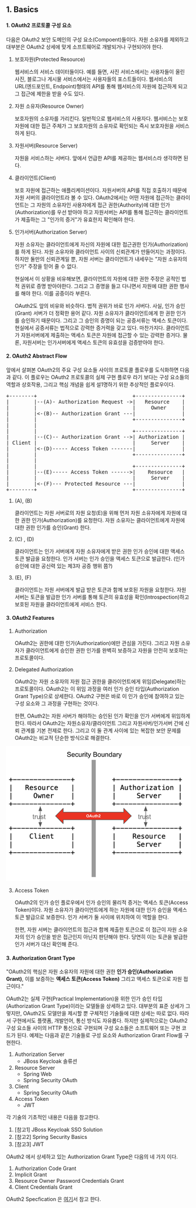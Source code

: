 ## 1. Basics

#### 1. OAuth2 프로토콜 구성 요소
다음은 OAuth2 보안 도메인의 구성 요소(Compoent)들이다. 자원 소유자를 제외하고 대부분은 OAuth2 상세에 맞게 소프트웨어로 개발되거나 구현되어야 한다.  

1. 보호자원(Protected Resource)
	<p>
	웹서비스의 서비스 데이터들이다. 예를 들면, 사진 서비스에서는 사용자들이 올린 사진, 블로그나 게시물 서비스에서는 사용자들의 포스트들이다.
        웹서비스의 URL(엔드포인트, Endpoint)형태의 API를 통해 웹서비스의 자원에 접근하게 되고 그 접근에 제한을 받을 수도 있다. 
	</p>

2. 자원 소유자(Resource Owner)
	<p>
	보호자원의 소유자를 가리킨다. 일반적으로 웹서비스의 사용자다. 웹서비스는 보호자원에 대한 접근 주체가 그 보호자원의 소유자로 확인되는 즉시 보호자원을 서비스하게 된다. 
	</p>

3. 자원서버(Resource Server) 
	<p>
	자원을 서비스하는 서버다. 앞에서 언급한 API를 제공하는 웹서비스라 생각하면 된다.
	</p>

4. 클라이언트(Client) 
	<p>
	보호 자원에 접근하는 애플리케이션이다. 자원서버의 API를 직접 호출하기 때문에 자원 서버의 클라이언트라 볼 수 있다.
        OAuth2에서는 어떤 자원에 접근하는 클라이언트는 그 자원의 소유자인 사용자에게 접근 권한(Authority)에 대한 인가(Authorization)를 우선 받아야 하고 자원서버는 API를 통해 접근하는 클라이언트가 제출하는 그 "인가의 증거"가 유효한지 확인해야 한다.
	</p>

5. 인가서버(Authorization Server)
	<p>
	자원 소유자는 클라이언트에게 자신의 자원에 대한 접근권한 인가(Authorization)를 하게 된다. 자원 소유자와 클라이언트 사이의 신뢰관계가 만들어지는 과정이다. 하지만 둘만의 신뢰관계일 뿐, 자원 서버는 클라이언트가 내세우는 "자원 소유자의 인가" 주장을 믿어 줄 수 없다.  
	</p>
	<p>
	현실에서 이 상황을 비유해보면, 클라이언트의 자원에 대한 권한 주장은 공적인 법적 권위로 증명 받아야한다. 그리고 그 증명을 들고 다니면서 자원에 대한 권한 행사를 해야 한다. 이를 공증이라 부른다. 
	</p>
	<p>
	OAuth2도 앞의 비유와 비슷하다. 법적 권위가 바로 인가 서버다. 사실, 인가 승인(Grant) 서버가 더 정확한 용어 같다. 자원 소유자가 클라이언트에게 한 권한 인가를 승인하기 때문이다. 그리고 그 승인의 증명이 되는 공증서류는 액세스 토큰이다.
        현실에서 공증서류는 법적으로 강력한 증거력을 갖고 있다. 마찬가지다. 클라이언트가 자원서버에게 제출하는 액세스 토큰은 자원에 접근할 수 있는 강력한 증거다. 물론, 자원서버는 인가서버에게 액세스 토큰의 유효성을 검증받아야 한다.  
	</p>


#### 2. OAuth2 Abstract Flow
앞에서 살펴본 OAuth2의 주요 구성 요소들 사이의 프로토콜 플로우를 도식화하면 다음과 같다. 이 플로우는 OAuth2 프로토콜의 실제 구현 플로우 라기 보다는 구성 요소들의 역할과 상호작용, 그리고 핵심 개념을 쉽게 설1명하기 위한 추상적인 플로우이다.

<pre>
+--------+                               +---------------+
|        |--(A)- Authorization Request -&gt;|   Resource    |
|        |                               |     Owner     |
|        |&lt;-(B)-- Authorization Grant ---|               |
|        |                               +---------------+
|        |
|        |                               +---------------+
|        |--(C)-- Authorization Grant --&gt;| Authorization |
| Client |                               |     Server    |
|        |&lt;-(D)----- Access Token -------|               |
|        |                               +---------------+
|        |
|        |                               +---------------+
|        |--(E)----- Access Token ------&gt;|    Resource   |
|        |                               |     Server    |
|        |&lt;-(F)--- Protected Resource ---|               |
+--------+                               +---------------+
</pre>

1. (A), (B)
	<p>
	클라이언트는 자원 서버로의 자원 요청(E)을 위해 먼저 자원 소유자에게 자원에 대한 권한 인가(Authorization)를 요청한다. 자원 소유자는 클라이언트에게 자원에 대한 권한 인가를 승인(Grant) 한다. 
	</p>

2. (C) , (D)	
	<p>
	클라이언트는 인가 서버에게 자원 소유자에게 받은 권한 인가 승인에 대한 액세스 토큰 발급을 요청한다. 인가 서버는 인가 승인을 액세스 토큰으로 발급한다. (인가 승인에 대한 공신력 있는 제3자 공증 행위 쯤?)
	</p>

3. (E), (F) 	
	<p>
	클라이언트는 자원 서버에게  발급 받은 토큰과 함께 보호된 자원을 요청한다.  자원 서버는 토큰을 발급한 인가 서버를 통해 토큰의 유효성을 확인(Introspection)하고 보호된 자원을 클라이언트에게 서비스 한다. 
	</p>

#### 3. OAuth2 Features
1. Authorization
	<p>
	OAuth2는 권한에 대한 인가(Authorization)에만 관심을 가진다. 그리고 자원 소유자가 클라이언트에게 승인한 권한 인가를 완벽히 보증하고 자원을 안전히 보호하는 프로토콜이다.
	</p>
	
2.  Delegated Authorization
	<p>
	OAuth2는 자원 소유자의 자원 접근 권한을 클라이언트에게 위임(Delegate)하는 프로토콜이다. OAuth2는 이 위임 과정을 여러 인가 승인 타입(Authorization Grant Type)으로 상세한다. OAuth2 구현은 바로 이 인가 승인에 참여하고 있는 구성 요소와 그 과정을 구현하는 것이다.   
	</p>
	<p>
	한편, OAuth2는 자원 서버가 해야하는 승인된 인가 확인을 인가 서버에게 위임하게 한다.  따라서 OAuth2는 자원소유자/클라이언트 그리고 자원서버/인가서버 간에 신뢰 관계를 기본 전제로 한다. 그리고 이 둘 관계 사이에 있는 복잡한 보안 문제를 OAuth2는 비교적 단순한 방식으로 해결한다.  
	</p>
	
![ee54f18db323688692361c6dfa60b9f5.png](./_resources/ee54f18db323688692361c6dfa60b9f5.png)
	
3. Access Token
	<p>
	OAuth2의 인가 승인 플로우에서 인가 승인의 물리적 증거는 액세스 토큰(Access Token)이다. 자원 소유자가 클라이언트에게 하는 자원에 대한 인가 승인을 액세스 토큰 발급으로 보증한다. 인가 서버가 둘 사이에 위치하여 이 역할을 한다. 
	</p>
	<p>
	한편, 자원 서버는 클라이언트의 접근과 함께 제출한 토큰으로 이 접근이 자원 소유자의 인가 승인을 받은 접근인지 아닌지 판단해야 한다. 당연히 이는 토큰을 발급한 인가 서버가 대신 확인해 준다.
	</p>

#### 3. Authorization Grant Type 
"OAuth2의 핵심은 자원 소유자의 자원에 대한 권한 <strong>인가 승인(Authorization Grant)</strong>, 이를 보증하는 <strong>액세스 토큰(Access Token)</strong> 그리고 액세스 토큰으로 자원 접근이다." 

OAuth2는 실제 구현(Practical Implementation)을 위한 인가 승인 타입(Authorization Grant Type)이라는 모델들을 상세하고 있다. 대부분의 표준 상세가 그렇지만, OAuth2도 모델만을 제시할 뿐 구체적인 기술들에 대한 상세는 따로 없다. 따라서 구현에서도 플랫폼, 개발언어, 통신 방식도 자유롭다. 하지만 실제적으로는 OAuth2 구성 요소들 사이의 HTTP 통신으로 구현되며 구성 요소들은 소프트웨어 또는 구현 코드가 된다. 예제는 다음과 같은 기술들로 구성 요소와  Authorization Grant Flow를 구현한다.

1. Authorization Server
	- JBoss Keycloak 솔류션
2. Resource Server
	- Spring Web
	- Spring Security OAuth
3. Client
	- Spring Security OAuth
4. Access Token
	- JWT     

각 기술의 기초적인 내용은 다음을 참고한다.
1. [참고1] JBoss Keycloak SSO Solution
2. [참고2] Spring Security Basics
3. [참고3] JWT

OAuth2 에서 상세하고 있는 Authorization Grant Type은 다음의 네 가지 이다.
1. Authorization Code Grant
2. Implicit Grant
3. Resource Owner Password Credentials Grant
4. Client Credentials Grant

OAuth2 Specfication 은 [여기](https://datatracker.ietf.org/doc/html/rfc6749)서 참고 한다.







